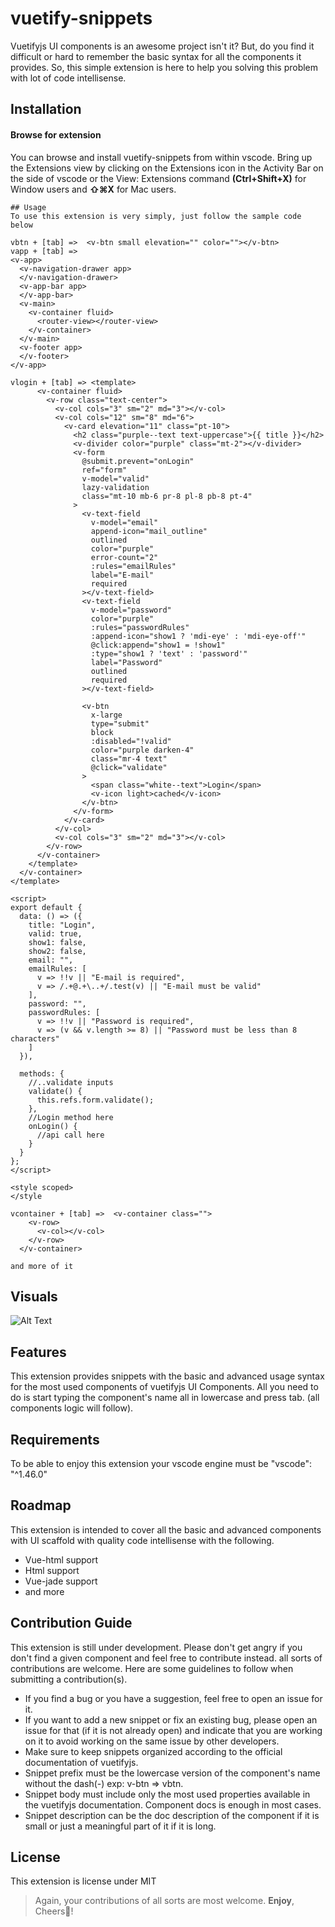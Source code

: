 # vuetify-snippets
Vuetifyjs UI components is an awesome project isn't it? But, do you find it difficult or hard to remember the basic syntax for all the components it provides. So, this simple extension is here to help you solving this problem with lot of code intellisense.
## Installation


#### Browse for extension
You can browse and install vuetify-snippets from within vscode. Bring up the Extensions view by clicking on the Extensions icon in the Activity Bar on the side of vscode or the View: Extensions command
 __(Ctrl+Shift+X)__ for Window users and __⇧⌘X__ for Mac users.
```
## Usage
To use this extension is very simply, just follow the sample code below
 
vbtn + [tab] =>  <v-btn small elevation="" color=""></v-btn>
vapp + [tab] => 
<v-app>
  <v-navigation-drawer app>
  </v-navigation-drawer>
  <v-app-bar app>
  </v-app-bar>
  <v-main>
    <v-container fluid>
      <router-view></router-view>
    </v-container>
  </v-main>
  <v-footer app>
  </v-footer>
</v-app>

vlogin + [tab] => <template>
      <v-container fluid>
        <v-row class="text-center">
          <v-col cols="3" sm="2" md="3"></v-col>
          <v-col cols="12" sm="8" md="6">
            <v-card elevation="11" class="pt-10">
              <h2 class="purple--text text-uppercase">{{ title }}</h2>
              <v-divider color="purple" class="mt-2"></v-divider>
              <v-form
                @submit.prevent="onLogin"
                ref="form"
                v-model="valid"
                lazy-validation
                class="mt-10 mb-6 pr-8 pl-8 pb-8 pt-4"
              >
                <v-text-field
                  v-model="email"
                  append-icon="mail_outline"
                  outlined
                  color="purple"
                  error-count="2"
                  :rules="emailRules"
                  label="E-mail"
                  required
                ></v-text-field>
                <v-text-field
                  v-model="password"
                  color="purple"
                  :rules="passwordRules"
                  :append-icon="show1 ? 'mdi-eye' : 'mdi-eye-off'"
                  @click:append="show1 = !show1"
                  :type="show1 ? 'text' : 'password'"
                  label="Password"
                  outlined
                  required
                ></v-text-field>

                <v-btn
                  x-large
                  type="submit"
                  block
                  :disabled="!valid"
                  color="purple darken-4"
                  class="mr-4 text"
                  @click="validate"
                >
                  <span class="white--text">Login</span>
                  <v-icon light>cached</v-icon>
                </v-btn>
              </v-form>
            </v-card>
          </v-col>
          <v-col cols="3" sm="2" md="3"></v-col>
        </v-row>
      </v-container>
    </template>
  </v-container>
</template>

<script>
export default {
  data: () => ({
    title: "Login",
    valid: true,
    show1: false,
    show2: false,
    email: "",
    emailRules: [
      v => !!v || "E-mail is required",
      v => /.+@.+\..+/.test(v) || "E-mail must be valid"
    ],
    password: "",
    passwordRules: [
      v => !!v || "Password is required",
      v => (v && v.length >= 8) || "Password must be less than 8 characters"
    ]
  }),

  methods: {
    //..validate inputs
    validate() {
      this.refs.form.validate();
    },
    //Login method here
    onLogin() {
      //api call here
    }
  }
};
</script>

<style scoped>
</style

vcontainer + [tab] =>  <v-container class="">
    <v-row>
      <v-col></v-col>
    </v-row>
  </v-container>

and more of it
```

## Visuals

![Alt Text](https://media.giphy.com/media/vFKqnCdLPNOKc/giphy.gif)


## Features
This extension provides snippets with the basic and advanced usage syntax for the most used components of vuetifyjs UI Components.
All you need to do is start typing the component's name all in lowercase and press tab. (all components logic will follow).


## Requirements
To be able to enjoy this extension your vscode engine must be         "vscode": "^1.46.0"


## Roadmap
This extension is intended to cover all the basic and advanced components with UI scaffold with quality code intellisense with the following.
- Vue-html support
- Html support
- Vue-jade support
- and more


## Contribution Guide
This extension is still under development. Please don't get angry if you don't find a given component and feel free to contribute instead. all sorts of contributions are welcome. Here are some guidelines to follow when submitting a contribution(s).
+ If you find a bug or you have a suggestion, feel free to open an issue for it.
+ If you want to add a new snippet or fix an existing bug, please open an issue for that (if it is not already open) and indicate that you are working on it to avoid working on the same issue by other developers.
+ Make sure to keep snippets organized according to the official documentation of vuetifyjs.
+ Snippet prefix must be the lowercase version of the component's name  without the dash(-) exp: v-btn => vbtn.
+ Snippet body must include only the most used properties available in the vuetifyjs documentation. Component docs is enough in most cases.
+ Snippet description can be the doc description of the component if it is small or just a meaningful part of it if it is long.


## License
This extension is license under MIT

> Again, your contributions of all sorts are most welcome.
**Enjoy**, Cheers🙂!









